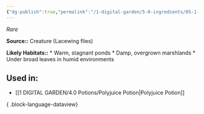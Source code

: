 ```yaml
---
{"dg-publish":true,"permalink":"/1-digital-garden/5-0-ingredients/05-1-creatures/flask-of-lacewing-flies/","tags":["ingredient","rare"]}
---
```


*Rare*

**Source::** Creature (Lacewing flies)

**Likely Habitats::** * Warm, stagnant ponds * Damp, overgrown marshlands * Under broad leaves in humid environments

## Used in:

- [[1 DIGITAL GARDEN/4.0 Potions/Polyjuice Potion\|Polyjuice Potion]]

{ .block-language-dataview}


